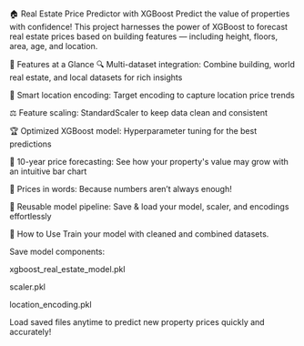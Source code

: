 🏠 Real Estate Price Predictor with XGBoost
Predict the value of properties with confidence! This project harnesses the power of XGBoost to forecast real estate prices based on building features — including height, floors, area, age, and location.

🚀 Features at a Glance
🔍 Multi-dataset integration: Combine building, world real estate, and local datasets for rich insights

🎯 Smart location encoding: Target encoding to capture location price trends

⚖️ Feature scaling: StandardScaler to keep data clean and consistent

🏆 Optimized XGBoost model: Hyperparameter tuning for the best predictions

📅 10-year price forecasting: See how your property's value may grow with an intuitive bar chart

📝 Prices in words: Because numbers aren’t always enough!

💾 Reusable model pipeline: Save & load your model, scaler, and encodings effortlessly

🔧 How to Use
Train your model with cleaned and combined datasets.

Save model components:

xgboost_real_estate_model.pkl

scaler.pkl

location_encoding.pkl

Load saved files anytime to predict new property prices quickly and accurately!

